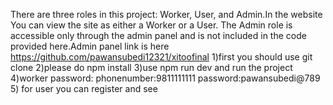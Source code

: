 There are three roles in this project: Worker, User, and Admin.In the website You can view the site as either a Worker or a User. The Admin role is accessible only through the admin panel and is not included in the code provided here.Admin panel link is here https://github.com/pawansubedi12321/xitoofinal
1)first you should use git clone 
2)please do npm install
3)use npm run dev and run the project 
4)worker password:
  phonenumber:9811111111
  password:pawansubedi@789
5) for user you can register and see
